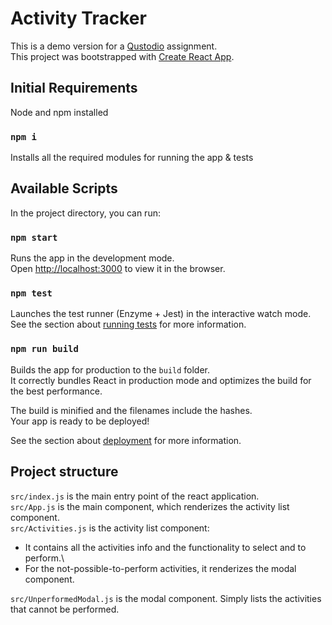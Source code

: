 # Activity Tracker

This is a demo version for a [Qustodio](https://www.qustodio.com/) assignment.\
This project was bootstrapped with [Create React App](https://github.com/facebook/create-react-app).


## Initial Requirements
Node and npm installed

### `npm i`

Installs all the required modules for running the app & tests
## Available Scripts

In the project directory, you can run:

### `npm start`

Runs the app in the development mode.\
Open [http://localhost:3000](http://localhost:3000) to view it in the browser.

### `npm test`

Launches the test runner (Enzyme + Jest) in the interactive watch mode.\
See the section about [running tests](https://facebook.github.io/create-react-app/docs/running-tests) for more information.

### `npm run build`

Builds the app for production to the `build` folder.\
It correctly bundles React in production mode and optimizes the build for the best performance.

The build is minified and the filenames include the hashes.\
Your app is ready to be deployed!

See the section about [deployment](https://facebook.github.io/create-react-app/docs/deployment) for more information.

## Project structure

`src/index.js` is the main entry point of the react application.\
`src/App.js` is the main component, which renderizes the activity list component.\
`src/Activities.js` is the activity list component:
* It contains all the activities info and the functionality to select and to perform.\
* For the not-possible-to-perform activities, it renderizes the modal component.

`src/UnperformedModal.js` is the modal component. Simply lists the activities that cannot be performed.